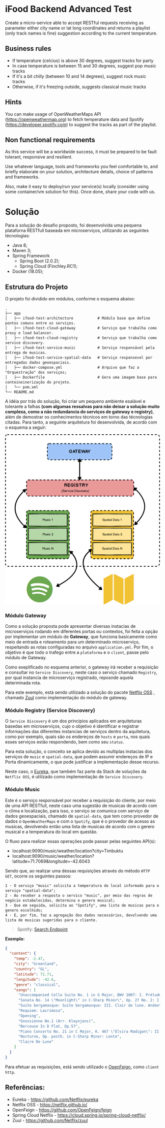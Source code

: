 # iFood Backend Advanced Test

Create a micro-service able to accept RESTful requests receiving as parameter either city name or lat long coordinates and returns a playlist (only track names is fine) suggestion according to the current temperature.

## Business rules

* If temperature (celcius) is above 30 degrees, suggest tracks for party
* In case temperature is between 15 and 30 degrees, suggest pop music tracks
* If it's a bit chilly (between 10 and 14 degrees), suggest rock music tracks
* Otherwise, if it's freezing outside, suggests classical music tracks 

## Hints

You can make usage of OpenWeatherMaps API (https://openweathermap.org) to fetch temperature data and Spotify (https://developer.spotify.com) to suggest the tracks as part of the playlist.

## Non functional requirements

As this service will be a worldwide success, it must be prepared to be fault tolerant, responsive and resilient.

Use whatever language, tools and frameworks you feel comfortable to, and briefly elaborate on your solution, architecture details, choice of patterns and frameworks.

Also, make it easy to deploy/run your service(s) locally (consider using some container/vm solution for this). Once done, share your code with us.
 
# Solução

Para a solução do desafio proposto, foi desenvolvida uma pequena plataforna RESTfull baseada em microserviços, utilizando as seguintes técnologias:

* Java 8;
* Maven 3;
* Spring Framework
   * Spring Boot (2.0.2);
   * Spring Cloud (Finchley.RC1);
* Docker (18.05);

## Estrutura do Projeto

O projeto foi dividido em módulos, conforme o esquema abaixo:


    .
    ├── app                                   
    │   ├── ifood-test-architecture           # Módulo base que define pontos comuns entre os serviços.
    │   ├── ifood-test-cloud-gateway          # Serviço que trabalha como proxy e load balancer.
    │   ├── ifood-test-cloud-registry         # Serviço que trabalha como service discovery.
    │   ├── ifood-test-service-music          # Serviço responsável pela entrega de musicas.
    │   ├── ifood-test-service-spatial-data   # Serviço responsevel por entregadas dados geoespaciais.
    │   ├── docker-compose.yml                # Arquivo que faz a "Orquestração" dos serviços;
    │   ├── Dockerfile                        # Gera uma imagem base para conteineinerização do projeto.
    │   └── pom.xml
    └── README.md

A idéia por trás do solução, foi criar um pequeno ambiente esalável e tolerante a falhas **(com algumas ressalvas para não deixar a solução muito complexa, como a não redundancia do serviços de gateway e registry)**, além de demostrar os conhecimentos técnicos em torno das técnologias citadas. Para tanto, a seguinte arquitetura foi desenvolvida, de acordo com o esquema a seguir:

![alt text](doc/esquema1.png)

### Módulo Gateway

Como a solução proposta pode apresentar diversas instacias de microserviços rodando em diferentes portas ou contextos, foi feita a opção por implementar um módulo de **Gateway**, que funciona basicamente como meio de entrada e roteamento para um determinado microserviço, respeitando as rotas configuradas no arquivo `application.yml`. Por fim, o objetivo é que todo o trafego entre a `plataforma` e o `client`, passe pelo módulo de Gateway.

Como exeplificado no esquema anterior, o gateway irá receber a requisição e consultar no `Service Discovery`, neste caso o serviço chamado `Registry`, por qual instancia de microserviço registrado, reposnde aquela determinada rota.

Para este exemplo, está sendo utilizado a solução do pacote [Netflix OSS](https://netflix.github.io/) , chamado [Zuul](https://github.com/Netflix/zuul) como implementação do módulo de gateway.

### Módulo Registry (Service Discovery)

O `Service Discovery` é um dos principios aplicados em arquiteturas basedas em microserviços, cujo o objetivo é identificar e registrar informações das diferentes instancias de serviços dentro da aquitetura, como por exemplo, quais são os endereços de `hosts` e `porta`, nos quais esses serviços estão respondendo, bem como seu `status`.

Para esta solução, o conceito se aplica devido as multiplas instacias dos serviços de `music` e `spatial-data`, que podem assumir endereços de IP e Porta dinamicamente, o que pode justificar a implementação desse recurso.

Neste caso, o [Eureka](https://github.com/Netflix/eureka), que também faz parte da Stack de soluções da `Netflix OSS`, é utilizado como implementação de `Service Discovery`.

### Módulo Music

Este é o serviço responsável por receber a requisição do cliente, por meio de uma API RESTfull, neste caso uma sugestão de musicas de acordo com o clima e localização, para isso, o serviço se comunica com serviço de dados geoespaciais, chamado de `spatial-data`, que tem como provedor de dados o `OpenWeatherMaps` e com o `Spotify`, que é o provedor de acesso as musicas, devolvendo então uma lista de musicas de acordo com o gerero musical e a temperatura do local em questão.

O fluxo para realizar essas operações pode passar pelas seguintes API(s):
* localhost:9090/music/weather/location?city=Timbuktu
* localhost:9090/music/weather/location?latitude=71.7069&longitude=-42.6043

Sendo que, ao realizar uma dessas requisições através do método `HTTP GET`, ocorre os seguintes passos:

    1 - O serviço "music" solicita a temperatura do local informado para o serviço "spatial-data";
    2 - Ao receber a resposta o servico "music", por meio das regras de negócio estabelecidas, determina o genero musical;
    3 - Que em seguida, solicita ao "Spotify", uma lista de musicas para o genero escolhido;
    4 - E, por fim, faz a agregação dos dados necessários, devolvendo uma lista de musicas sugeridas para o cliente.

> Spotify: [Search Endpoint](https://developer.spotify.com/documentation/web-api/reference/search/search/)

**Exemplo:**

``` json
{
  "content": {
    "temp": -2.47,
    "city": "Greenland",
    "country": "GL",
    "latitude": 71.71,
    "longitude": -42.6,
    "genre": "classical",
    "songs": [
      "Unaccompanied Cello Suite No. 1 in G Major, BWV 1007: I. Prélude",
      "Sonata No. 14 \"Moonlight\" in C-Sharp Minor\", Op. 27 No. 2: I. Adagio sostenuto",
      "Suite bergamasque: Suite bergamasque: III. Clair de lune. Andante très expressif",
      "Requiem: Lacrimosa",
      "Opening",
      "Gnossienne No.1 (Arr. Kleynjans)",
      "Berceuse In D Flat, Op.57",
      "Piano Concerto No. 21 in C Major, K. 467 \"Elvira Madigan\": II. Andante",
      "Nocturne, Op. posth. in C-Sharp Minor: Lento",
      "Claire De Lune"
    ]
  }
}
```

Para efetuar as requisições, está sendo utilizado o [OpenFeign](https://github.com/OpenFeign/feign), como `client http`.

## Referências:
* Eureka - https://github.com/Netflix/eureka
* Netflix OSS - https://netflix.github.io/
* OpenFeign - https://github.com/OpenFeign/feign
* Spring Cloud Netflix - https://cloud.spring.io/spring-cloud-netflix/
* Zuul - https://github.com/Netflix/zuul